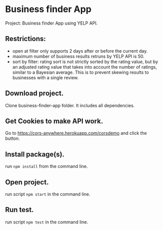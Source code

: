 # Business finder App

Project: Business finder App using YELP API.

## Restrictions:

- open at filter only supports 2 days after or before the current day.
- maximum number of business results retruns by YELP API is 50.
- sort by filter: rating sort is not strictly sorted by the rating value, but by an adjusted rating value that takes into account the number of ratings, similar to a Bayesian average. This is to prevent skewing results to businesses with a single review.

## Download project.

Clone business-finder-app folder. It includes all dependencies.

## Get Cookies to make API work.

Go to https://cors-anywhere.herokuapp.com/corsdemo and click the button.

## Install package(s).

run `npm install` from the command line.

## Open project.

run script `npm start` in the command line.

## Run test.

run script `npm test` in the command line.
